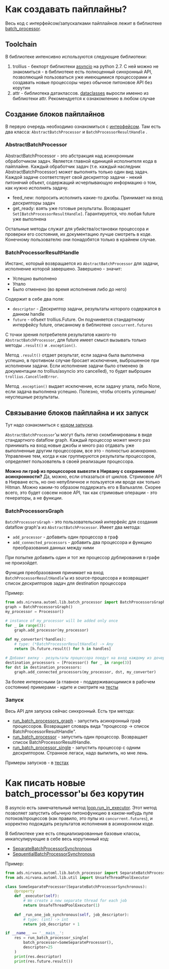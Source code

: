 # Как создавать пайплайны?

Весь код с интерфейсом/запускалками пайплайнов лежит в библиотеке [batch_processor](https://a.yandex-team.ru/arc/trunk/arcadia/ads/nirvana/automl/lib/batch_processor).

## Toolchain

В библиотеке интенсивно используются следующие библиотеки:
1. trollius - бекпорт библиотеки [asyncio](https://docs.python.org/3/library/asyncio.html) на python 2.7. С ней можно не знакомиться - в библиотеке есть полноценный синхронный API, позволяющий пользоваться уже имеющимися процессорами и создавать новые процессоры через обычное питоновое API без корутин
2. attr - библиотека датаклассов. [dataclasses](https://docs.python.org/3/library/dataclasses.html) выросли именно из библиотеки attr. Рекомендуется к ознакомлению в любом случае

## Создание блоков пайплайнов

В первую очередь необходимо ознакомиться с [интерфейсом](https://a.yandex-team.ru/arc/trunk/arcadia/ads/nirvana/automl/lib/batch_processor/interface.py). Там есть два класса: ```AbstractBatchProcessor``` и ```BatchProcessorResultHandle``` .

### AbstractBatchProcessor

AbstractBatchProcessor - это абстракция над асинхронным обработчиком задач. Является главной единицей исполнителя кода в пайплайне. Каждый обработчик задач (т.е. каждый наследник AbstractBatchProcessor) может выполнять только один вид задач. Каждой задаче соответствует свой дескриптор задачи - некий питонячий объект, содержащий исчерпывающую информацию о том, как нужно исполнять задачу. 

* feed_new: попросить исполнить какие-то джобы. Принимает на вход дескрипторы задач
* get_ready: взять уже готовые результаты. Возвращает ```Set[BatchProcessorResultHandle]```. Гарантируется, что любая future уже выполнена

Остальные методы служат для убийства/остановки процессора и проверки его состояния, их документацию лучше смотреть в коде. Конечному пользователю они понадобятся только в крайнем случае.

### BatchProcessorResultHandle

Инстанс, который возвращается из ```AbstractBatchProcessor``` для задачи, исполнение которой завершено. Завершено - значит:
* Успешно выполнено
* Упало
* Было отменено (во время исполнения либо до него)

Содержит в себе два поля: 
* ```descriptor``` - Дескриптор задачи, результаты которого содержатся в данном handle
* ```future``` - объект trollius.Future. Он подчиняется стандартному интерфейсу future, описанному в библиотеке ```concurrent.futures```

С точки зрения потребителя результатов какого-то ```AbstractBatchProcessor```, для future имеет смысл вызывать только методы ```.result()``` и ```.exception()```. 

Метод ```.result()``` отдает результат, если задача была выполнена успешно, в противном случае бросает исключение, выброшенное при исполнении задачи. Если исполнение задачи было отменено (в документации по trollius/asyncio это cancelled), то будет выброшен ```trollius.CancelledError```.

Метод ```.exception()``` выдает исключение, если задачу упала, либо None, если задача выполнена успешно. Полезно, чтобы отсеять успешные/неуспешные результаты.

## Связывание блоков пайплайна и их запуск

Тут надо ознакомиться с [кодом запуска](https://a.yandex-team.ru/arc/trunk/arcadia/ads/nirvana/automl/lib/batch_processor/execution.py).

```AbstractBatchProcessor```'ы могут быть легко скомбинированы в виде стандартного dataflow graph. Каждый процессор может много раз принимать на вход новые джобы и много раз отдавать уже выполненные другим процессорам, все это - полностью асинхронно. Управление тем, когда и как группируются результаты процессоров, определяет пользователь в своей реализации процессора.

**Можно ли граф из процессоров вывезти в Нирвану с сохранением асинхронности?** Да, можно, если отказаться от циклов. Стримовое API в Нирване есть, но оно непубличное и пользуется им вроде как только Hitman. Можно каким-то образом поддержать его в Вальхалле. Скорее всего, это будет совсем новое API, так как стримовые операции - это генераторы, а не функции.

### BatchProcessorsGraph

```BatchProcessorsGraph``` - это пользовательский интерфейс для создания dataflow graph'а из ```AbstractBatchProcessor```. Имеет два метода:
* ```add_processor``` - добавить один процессор в граф
* ```add_connected_processors``` - добавить два процессора и функцию преобразования данных между ними

При попытке добавить один и тот же процессор дублирования в графе не произойдет.

Функция преобразования принимает на вход ```BatchProcessorResultHandle```'ы из source-процессора и возвращает список дескрипторов задач для destination процессора

Пример:
```python
from ads.nirvana.automl.lib.batch_processor import BatchProcessorsGraph, BatchProcessorResultHandle
graph = BatchProcessorsGraph()
my_processor = Processor()

# instance of my_processor will be added only once
for _ in range(3):
    graph.add_processor(my_processor)
    
def my_converter(*handles):
    # type: (*BatchProcessorResultHandle) -> Any
    return [h.future.result() for h in handles]

# Добавит вилку - результаты процессора поедут на вход каждому из дочерних процессоров
destination_processors = [Processor() for _ in range(3)]
for dst in destination_processors:
    graph.add_connected_processors(my_processor, dst, my_converter)
```

За более интересными (а главное - поддерживающимися в рабочем состоянии) примерами - идите и смотрите на [тесты](https://a.yandex-team.ru/arc/trunk/arcadia/ads/nirvana/automl/lib/batch_processor/ut/test_execution.py)

### Запуск

Весь API для запуска сейчас синхронный. Есть три метода:
* [run_batch_processors_graph](https://a.yandex-team.ru/arc/trunk/arcadia/ads/nirvana/automl/lib/batch_processor/execution.py?rev=5058684#L48) - запустить асинхронный граф процессоров. Возвращает словарь вида "процессор -> список BatchProcessorResultHandle".
* [run_batch_processor](https://a.yandex-team.ru/arc/trunk/arcadia/ads/nirvana/automl/lib/batch_processor/execution.py?rev=5058684#L68) - запустить один процессор. Возвращает список BatchProcessorResultHandle.
* [run_batch_processor_single](https://a.yandex-team.ru/arc/trunk/arcadia/ads/nirvana/automl/lib/batch_processor/execution.py?rev=5058684#L88) - запустить процессор с одним дескриптором. Странное легаси, надо выпилить, но мне лень.

Примеры запусков - в [тестах](https://a.yandex-team.ru/arc/trunk/arcadia/ads/nirvana/automl/lib/batch_processor/ut/test_execution.py)

# Как писать новые batch_processor'ы без корутин

В asyncio есть замечательный метод [loop.run_in_executor](https://docs.python.org/3/library/asyncio-eventloop.html#id14). Этот метод позволяет запустить обычную питонофункцию в каком-нибудь пуле потоков/процессов (как правило, это пулы из ```concurrent.futures```), и корректно подождать результатов исполнения в асинхронном коде.

В библиотеке уже есть специализированные базовые классы, инкапсулирующие в себе весь корутинный код:
* [SeparateBatchProcessorSynchronous](https://a.yandex-team.ru/arc/trunk/arcadia/ads/nirvana/automl/lib/batch_processor/separate.py?rev=5058684#L39)
* [SequentialBatchProcessorSynchronous](https://a.yandex-team.ru/arc/trunk/arcadia/ads/nirvana/automl/lib/batch_processor/sequential.py?rev=5058684#L154)

Пример:
```python
from ads.nirvana.automl.lib.batch_processor import SeparateBatchProcessorSynchronous, run_batch_processor_single
from ads.nirvana.automl.lib.util import UnsafeThreadPoolExecutor

class SomeSeparateProcessor(SeparateBatchProcessorSynchronous):
    @property
    def _executor(self):
        # We create a new separate thread for each job
        return UnsafeThreadPoolExecutor(1)
        
    def _run_one_job_synchronous(self, job_descriptor):
        # type: (int) -> int
        return job_descriptor + 1

if __name__ == '__main__':
    res = run_batch_processor_single(
        batch_processor=SomeSeparateProcessor(),
        descriptor=25
    )
    print(res.descriptor)
    print(res.future.result())
```
